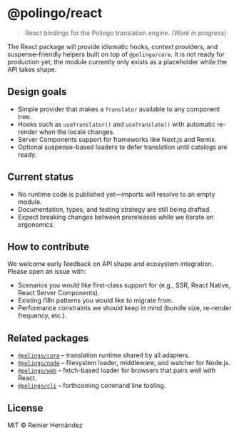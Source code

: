 # @polingo/react

> React bindings for the Polingo translation engine. _(Work in progress)_

The React package will provide idiomatic hooks, context providers, and suspense-friendly helpers built on top of `@polingo/core`. It is not ready for production yet; the module currently only exists as a placeholder while the API takes shape.

## Design goals

- Simple provider that makes a `Translator` available to any component tree.
- Hooks such as `useTranslator()` and `useTranslate()` with automatic re-render when the locale changes.
- Server Components support for frameworks like Next.js and Remix.
- Optional suspense-based loaders to defer translation until catalogs are ready.

## Current status

- No runtime code is published yet—imports will resolve to an empty module.
- Documentation, types, and testing strategy are still being drafted.
- Expect breaking changes between prereleases while we iterate on ergonomics.

## How to contribute

We welcome early feedback on API shape and ecosystem integration. Please open an issue with:

- Scenarios you would like first-class support for (e.g., SSR, React Native, React Server Components).
- Existing i18n patterns you would like to migrate from.
- Performance constraints we should keep in mind (bundle size, re-render frequency, etc.).

## Related packages

- [`@polingo/core`](../core) – translation runtime shared by all adapters.
- [`@polingo/node`](../node) – filesystem loader, middleware, and watcher for Node.js.
- [`@polingo/web`](../web) – fetch-based loader for browsers that pairs well with React.
- [`@polingo/cli`](../cli) – forthcoming command line tooling.

## License

MIT © Reinier Hernández
